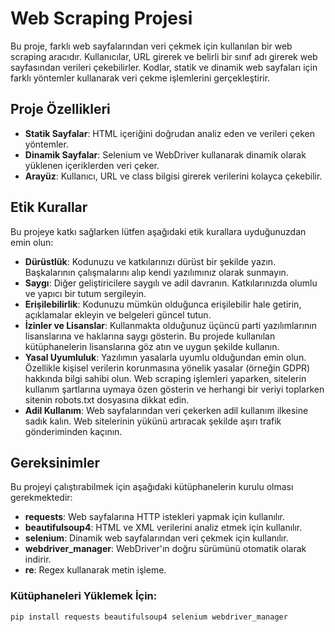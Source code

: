 # Web Scraping Projesi

Bu proje, farklı web sayfalarından veri çekmek için kullanılan bir web scraping aracıdır. Kullanıcılar, URL girerek ve belirli bir sınıf adı girerek web sayfasından verileri çekebilirler. Kodlar, statik ve dinamik web sayfaları için farklı yöntemler kullanarak veri çekme işlemlerini gerçekleştirir.

## Proje Özellikleri

- **Statik Sayfalar**: HTML içeriğini doğrudan analiz eden ve verileri çeken yöntemler.
- **Dinamik Sayfalar**: Selenium ve WebDriver kullanarak dinamik olarak yüklenen içeriklerden veri çeker.
- **Arayüz**: Kullanıcı, URL ve class bilgisi girerek verilerini kolayca çekebilir.

## Etik Kurallar

Bu projeye katkı sağlarken lütfen aşağıdaki etik kurallara uyduğunuzdan emin olun:

- **Dürüstlük**: Kodunuzu ve katkılarınızı dürüst bir şekilde yazın. Başkalarının çalışmalarını alıp kendi yazılımınız olarak sunmayın.
- **Saygı**: Diğer geliştiricilere saygılı ve adil davranın. Katkılarınızda olumlu ve yapıcı bir tutum sergileyin.
- **Erişilebilirlik**: Kodunuzu mümkün olduğunca erişilebilir hale getirin, açıklamalar ekleyin ve belgeleri güncel tutun.
- **İzinler ve Lisanslar**: Kullanmakta olduğunuz üçüncü parti yazılımlarının lisanslarına ve haklarına saygı gösterin. Bu projede kullanılan kütüphanelerin lisanslarına göz atın ve uygun şekilde kullanın.
- **Yasal Uyumluluk**: Yazılımın yasalarla uyumlu olduğundan emin olun. Özellikle kişisel verilerin korunmasına yönelik yasalar (örneğin GDPR) hakkında bilgi sahibi olun. Web scraping işlemleri yaparken, sitelerin kullanım şartlarına uymaya özen gösterin ve herhangi bir veriyi toplarken sitenin robots.txt dosyasına dikkat edin.
- **Adil Kullanım**: Web sayfalarından veri çekerken adil kullanım ilkesine sadık kalın. Web sitelerinin yükünü artıracak şekilde aşırı trafik gönderiminden kaçının.

## Gereksinimler

Bu projeyi çalıştırabilmek için aşağıdaki kütüphanelerin kurulu olması gerekmektedir:

- **requests**: Web sayfalarına HTTP istekleri yapmak için kullanılır.
- **beautifulsoup4**: HTML ve XML verilerini analiz etmek için kullanılır.
- **selenium**: Dinamik web sayfalarından veri çekmek için kullanılır.
- **webdriver_manager**: WebDriver'ın doğru sürümünü otomatik olarak indirir.
- **re**: Regex kullanarak metin işleme.

### Kütüphaneleri Yüklemek İçin:

```bash
pip install requests beautifulsoup4 selenium webdriver_manager
